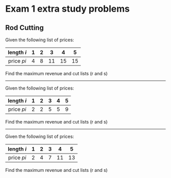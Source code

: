# Exam 1 extra study problems

## Rod Cutting

Given the following list of prices:

|length _i_|1|2|3|4|5|
|:---:|:---:|:---:|:---:|:---:|:---:|
|price _pi_|4|8|11|15|15|

Find the maximum revenue and cut lists (r and s)

---

Given the following list of prices:

|length _i_|1|2|3|4|5|
|:---:|:---:|:---:|:---:|:---:|:---:|
|price _pi_|2|2|5|5|9|

Find the maximum revenue and cut lists (r and s)

---

Given the following list of prices:

|length _i_|1|2|3|4|5|
|:---:|:---:|:---:|:---:|:---:|:---:|
|price _pi_|2|4|7|11|13|

Find the maximum revenue and cut lists (r and s)
